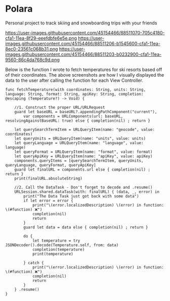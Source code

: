 # Polara
Personal project to track skiing and snowboarding trips with your friends

https://user-images.githubusercontent.com/45154466/88511070-705c4180-cfa1-11ea-8f29-eeefdbfe6e5e.png
https://user-images.githubusercontent.com/45154466/88511206-b1545600-cfa1-11ea-8ec0-23561c068b31.png
https://user-images.githubusercontent.com/45154466/88511203-b0232900-cfa1-11ea-9560-86c4da768c9d.png

Below is the function I wrote to fetch temperatures for ski resorts based off of their coordinates. The above screenshots are how I visually displayed the data to the user after calling the function for each View Controller.

    func fetchTemperature(with coordinates: String, units: String, language: String, format: String, apiKey: String, completion: @escaping (Temperature?) -> Void) {
        
        //1. Construct the proper URL/URLRequest
        guard let baseURL = baseURL?.appendingPathComponent("current"),
            var components = URLComponents(url: baseURL, resolvingAgainstBaseURL: true) else { completion(nil) ; return }
        
        let querySearchTermItem = URLQueryItem(name: "geocode", value: coordinates)
        let queryUnits = URLQueryItem(name: "units", value: units)
        let queryLanguage = URLQueryItem(name: "language", value: language)
        let queryFormat = URLQueryItem(name: "format", value: format)
        let queryApiKey = URLQueryItem(name: "apiKey", value: apiKey)
        components.queryItems = [querySearchTermItem, queryUnits, queryLanguage, queryFormat, queryApiKey]
        guard let finalURL = components.url else { completion(nil) ; return }
        print(finalURL.absoluteString)
        
        //2. Call the DataTask - Don't forget to decode and .resume()
        URLSession.shared.dataTask(with: finalURL) { (data, _, error) in
            print("The Data Task just got back with some data")
            if let error = error {
                print("\(error.localizedDescription) \(error) in function: \(#function) ❌")
                completion(nil)
                return
            }
            guard let data = data else { completion(nil) ; return }
            
            do {
                let temperature = try JSONDecoder().decode(Temperature.self, from: data)
                completion(temperature)
                print(temperature)
            
            } catch {
                print("\(error.localizedDescription) \(error) in function: \(#function) ❌")
                completion(nil)
                return
            }
        } .resume()
    }
